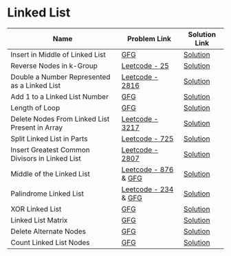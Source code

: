 # Linked List


| Name       | Problem Link                       | Solution Link                      |
|--------------------|------------------------------------|-----------------------------------|
| Insert in Middle of Linked List         | [GFG](https://www.geeksforgeeks.org/problems/insert-in-middle-of-linked-list/1)                | [Solution](https://github.com/moinhameed27/Ultimate-DSA/blob/main/Linked%20List/Insert%20in%20Middle%20of%20Linked%20List.cpp)              |
| Reverse Nodes in k-Group          | [Leetcode - 25](https://leetcode.com/problems/reverse-nodes-in-k-group/description/)                | [Solution](https://github.com/moinhameed27/Ultimate-DSA/blob/main/Linked%20List/Reverse%20Nodes%20in%20k-Group.cpp)              |
| Double a Number Represented as a Linked List          | [Leetcode - 2816](https://leetcode.com/problems/double-a-number-represented-as-a-linked-list/description/)                | [Solution](https://github.com/moinhameed27/Ultimate-DSA/blob/main/Linked%20List/Double%20a%20Number%20Represented%20as%20a%20Linked%20List.java)              |
| Add 1 to a Linked List Number          | [GFG](https://www.geeksforgeeks.org/problems/add-1-to-a-number-represented-as-linked-list/1)                | [Solution](https://github.com/moinhameed27/Ultimate-DSA/blob/main/Linked%20List/Add%201%20to%20a%20Number.cpp)              |
| Length of Loop          | [GFG](https://www.geeksforgeeks.org/problems/find-length-of-loop/1)                | [Solution](https://github.com/moinhameed27/Ultimate-DSA/blob/main/Linked%20List/Length%20of%20Loop.cpp)              |
| Delete Nodes From Linked List Present in Array          | [Leetcode - 3217](https://leetcode.com/problems/delete-nodes-from-linked-list-present-in-array/description/)                | [Solution](https://github.com/moinhameed27/Ultimate-DSA/blob/main/Linked%20List/Delete%20Nodes%20From%20Linked%20List%20Present%20in%20Array.cpp)              |
| Split Linked List in Parts          | [Leetcode - 725](https://leetcode.com/problems/split-linked-list-in-parts/description/)                | [Solution](https://github.com/moinhameed27/Ultimate-DSA/blob/main/Linked%20List/Split%20Linked%20List%20in%20Parts.cpp)              |
| Insert Greatest Common Divisors in Linked List          | [Leetcode - 2807](https://leetcode.com/problems/insert-greatest-common-divisors-in-linked-list/description/)                | [Solution](https://github.com/moinhameed27/Ultimate-DSA/blob/main/Linked%20List/Insert%20Greatest%20Common%20Divisors%20in%20Linked%20List.cpp)              |
| Middle of the Linked List          | [Leetcode - 876](https://leetcode.com/problems/middle-of-the-linked-list/) & [GFG](https://www.geeksforgeeks.org/problems/finding-middle-element-in-a-linked-list/1)                | [Solution](https://github.com/moinhameed27/Ultimate-DSA/blob/main/Linked%20List/Middle%20of%20Linked%20List.cpp)              |
| Palindrome Linked List          | [Leetcode - 234](https://leetcode.com/problems/palindrome-linked-list/description/) & [GFG](https://www.geeksforgeeks.org/problems/check-if-linked-list-is-pallindrome/1)                | [Solution](https://github.com/moinhameed27/Ultimate-DSA/blob/main/Linked%20List/Palindrome%20Linked%20List.cpp)              |
| XOR Linked List          | [GFG](https://www.geeksforgeeks.org/problems/xor-linked-list/1)                | [Solution](https://github.com/moinhameed27/Ultimate-DSA/blob/main/Linked%20List/XOR%20Linked%20List.cpp)              |
| Linked List Matrix          | [GFG](https://www.geeksforgeeks.org/problems/linked-list-matrix/1)                | [Solution](https://github.com/moinhameed27/Ultimate-DSA/blob/main/Linked%20List/Linked%20List%20Matrix.cpp)              |
| Delete Alternate Nodes          | [GFG](https://www.geeksforgeeks.org/problems/delete-alternate-nodes/1)                | [Solution](https://github.com/moinhameed27/Ultimate-DSA/blob/main/Linked%20List/Delete%20Alternate%20Nodes.cpp)              |
| Count Linked List Nodes          | [GFG](https://www.geeksforgeeks.org/problems/count-nodes-of-linked-list/1)                | [Solution](https://github.com/moinhameed27/Ultimate-DSA/blob/main/Linked%20List/Count%20Linked%20List%20Nodes.java)              |

